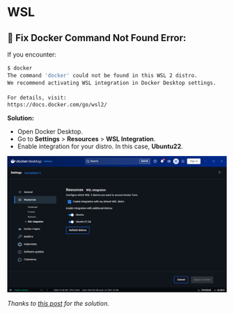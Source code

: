 # WSL
## **🔧 Fix Docker Command Not Found Error:**
If you encounter:

```bash
$ docker
The command 'docker' could not be found in this WSL 2 distro.
We recommend activating WSL integration in Docker Desktop settings.

For details, visit:
https://docs.docker.com/go/wsl2/
```

**Solution:**

- Open Docker Desktop.
- Go to **Settings** > **Resources** > **WSL Integration**.
- Enable integration for your distro. In this case, **Ubuntu22**.

![Enable Docker in WSL](imgs/enable-docker-in-wsl.png)

*Thanks to [this post](https://stackoverflow.com/questions/63497928/ubuntu-wsl-with-docker-could-not-be-found) for the solution.*